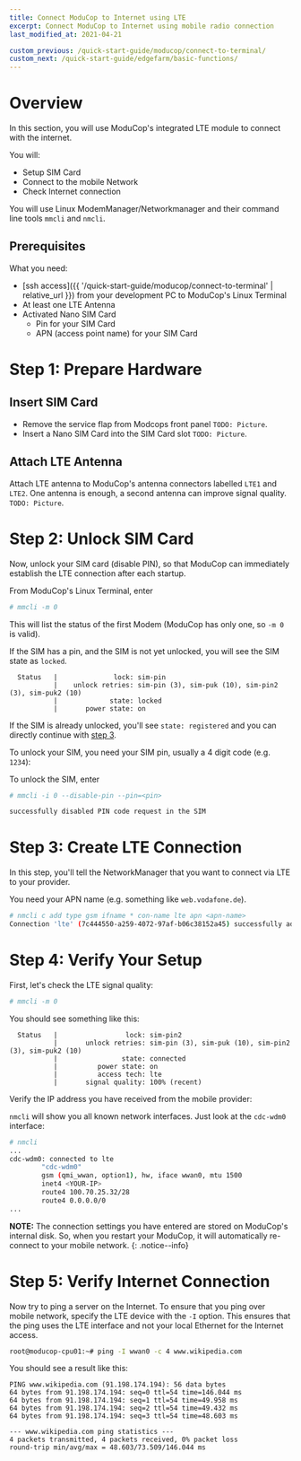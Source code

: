 ```yaml
---
title: Connect ModuCop to Internet using LTE
excerpt: Connect ModuCop to Internet using mobile radio connection
last_modified_at: 2021-04-21

custom_previous: /quick-start-guide/moducop/connect-to-terminal/
custom_next: /quick-start-guide/edgefarm/basic-functions/
---
```

# Overview
In this section, you will use ModuCop's integrated LTE module to connect with the internet.

You will:
* Setup SIM Card
* Connect to the mobile Network
* Check Internet connection

You will use Linux ModemManager/Networkmanager and their command line tools `mmcli` and `nmcli`.

## Prerequisites

What you need:
* [ssh access]({{ '/quick-start-guide/moducop/connect-to-terminal' | relative_url }}) from your development PC to ModuCop's Linux Terminal
* At least one LTE Antenna
* Activated Nano SIM Card
  * Pin for your SIM Card
  * APN (access point name) for your SIM Card

# Step 1: Prepare Hardware

## Insert SIM Card

* Remove the service flap from Modcops front panel `TODO: Picture`.
* Insert a Nano SIM Card into the SIM Card slot `TODO: Picture`.

## Attach LTE Antenna
Attach LTE antenna to ModuCop's antenna connectors labelled `LTE1` and `LTE2`. One antenna is enough, a second antenna can improve signal quality.
`TODO: Picture`.

# Step 2: Unlock SIM Card

Now, unlock your SIM card (disable PIN), so that ModuCop can immediately establish the LTE connection after each startup.

From ModuCop's Linux Terminal, enter
```bash
# mmcli -m 0
```
This will list the status of the first Modem (ModuCop has only one, so `-m 0` is valid).

If the SIM has a pin, and the SIM is not yet unlocked, you will see the SIM state as `locked`.
```
  Status   |              lock: sim-pin
           |    unlock retries: sim-pin (3), sim-puk (10), sim-pin2 (3), sim-puk2 (10)
           |             state: locked
           |       power state: on
```
If the SIM is already unlocked, you'll see `state: registered` and you can directly continue with [step 3](#step-3-create-lte-connection).

To unlock your SIM, you need your SIM pin, usually a 4 digit code (e.g. `1234`):

To unlock the SIM, enter
```bash
# mmcli -i 0 --disable-pin --pin=<pin>

successfully disabled PIN code request in the SIM
```

# Step 3: Create LTE Connection

In this step, you'll tell the NetworkManager that you want to connect via LTE to your provider.

You need your APN name (e.g. something like `web.vodafone.de`).

```bash
# nmcli c add type gsm ifname * con-name lte apn <apn-name>
Connection 'lte' (7c444550-a259-4072-97af-b06c38152a45) successfully added.
```

# Step 4: Verify Your Setup

First, let's check the LTE signal quality:

```bash
# mmcli -m 0 
```

You should see something like this:
```
  Status   |                 lock: sim-pin2
           |       unlock retries: sim-pin (3), sim-puk (10), sim-pin2 (3), sim-puk2 (10)
           |                state: connected
           |          power state: on
           |          access tech: lte
           |       signal quality: 100% (recent)
```


Verify the IP address you have received from the mobile provider:

`nmcli` will show you all known network interfaces. Just look at the `cdc-wdm0` interface:

```bash
# nmcli
...
cdc-wdm0: connected to lte
        "cdc-wdm0"
        gsm (qmi_wwan, option1), hw, iface wwan0, mtu 1500
        inet4 <YOUR-IP>
        route4 100.70.25.32/28
        route4 0.0.0.0/0
...
```

**NOTE:** The connection settings you have entered are stored on ModuCop's internal disk. So, when you restart your ModuCop, it will automatically re-connect to your mobile network.
{: .notice--info}

# Step 5: Verify Internet Connection
Now try to ping a server on the Internet. 
To ensure that you ping over mobile network, specify the LTE device with the `-I` option. This ensures that the ping uses the LTE interface and not your local Ethernet for the Internet access.

```bash
root@moducop-cpu01:~# ping -I wwan0 -c 4 www.wikipedia.com
```
You should see a result like this:
```
PING www.wikipedia.com (91.198.174.194): 56 data bytes
64 bytes from 91.198.174.194: seq=0 ttl=54 time=146.044 ms
64 bytes from 91.198.174.194: seq=1 ttl=54 time=49.958 ms
64 bytes from 91.198.174.194: seq=2 ttl=54 time=49.432 ms
64 bytes from 91.198.174.194: seq=3 ttl=54 time=48.603 ms

--- www.wikipedia.com ping statistics ---
4 packets transmitted, 4 packets received, 0% packet loss
round-trip min/avg/max = 48.603/73.509/146.044 ms
```
